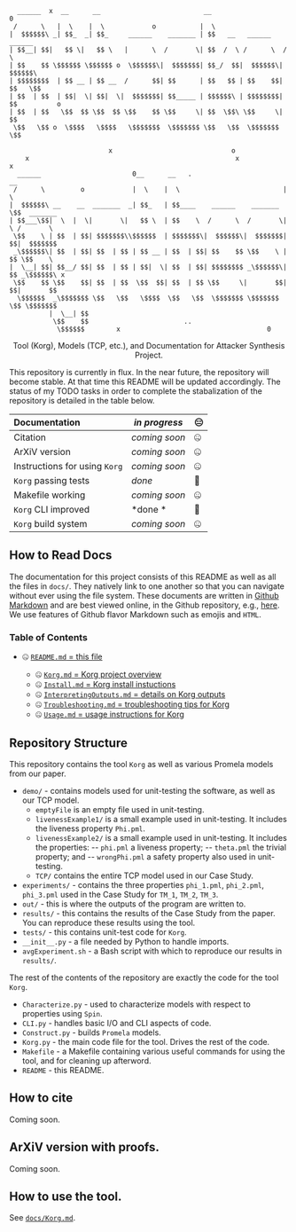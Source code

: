 ````
  ______  x  __      __                          __                    0            
 /      \   |  \    |  \            o           |  \                               
|  $$$$$$\ _| $$_  _| $$_     ______    _______ | $$   __   ______    ______       
| $$__| $$|   $$ \|   $$ \   |      \  /       \| $$  /  \ /      \  /      \      
| $$    $$ \$$$$$$ \$$$$$$ o  \$$$$$$\|  $$$$$$$| $$_/  $$|  $$$$$$\|  $$$$$$\     
| $$$$$$$$  | $$ __ | $$ __  /      $$| $$      | $$   $$ | $$    $$| $$   \$$     
| $$  | $$  | $$|  \| $$|  \|  $$$$$$$| $$_____ | $$$$$$\ | $$$$$$$$| $$          o 
| $$  | $$   \$$  $$ \$$  $$ \$$    $$ \$$     \| $$  \$$\ \$$     \| $$           
 \$$   \$$ o  \$$$$   \$$$$   \$$$$$$$  \$$$$$$$ \$$   \$$  \$$$$$$$ \$$           
                                                                                   
                         x                              o                           
    x                                                    x                     x     
  ______                       0__      __   .                        __           
 /      \         o            |  \    |  \                          |  \          
|  $$$$$$\ __    __  _______  _| $$_   | $$____    ______    _______  \$$  _______ 
| $$___\$$|  \  |  \|       \|   $$ \  | $$    \  /      \  /       \|  \ /       \
 \$$    \ | $$  | $$| $$$$$$$\\$$$$$$  | $$$$$$$\|  $$$$$$\|  $$$$$$$| $$|  $$$$$$$
 _\$$$$$$\| $$  | $$| $$  | $$ | $$ __ | $$  | $$| $$    $$ \$$    \ | $$ \$$    \ 
|  \__| $$| $$__/ $$| $$  | $$ | $$|  \| $$  | $$| $$$$$$$$ _\$$$$$$\| $$ _\$$$$$$\ x
 \$$    $$ \$$    $$| $$  | $$  \$$  $$| $$  | $$ \$$     \|       $$| $$|       $$
  \$$$$$$  _\$$$$$$$ \$$   \$$   \$$$$  \$$   \$$  \$$$$$$$ \$$$$$$$  \$$ \$$$$$$$ 
          |  \__| $$                                                               
           \$$    $$                        ..                                       
            \$$$$$$        x                                     0                  
````

<p align="center">Tool (Korg), Models (TCP, etc.), and Documentation for Attacker Synthesis Project.</p>

This repository is currently in flux.  In the near future, the repository will become stable.  At that time this README will be updated accordingly.  The status of my TODO tasks in order to complete the stabalization of the repository is detailed in the table below.
         
| Documentation                 | *in progress* | :expressionless:    |
|:------------------------------|---------------|---------------------|
| Citation                      | *coming soon* | :zipper_mouth_face: |
| ArXiV version                 | *coming soon* | :zipper_mouth_face: |
| Instructions for using `Korg` | *coming soon* | :zipper_mouth_face: |
| `Korg` passing tests          |*done*         | :sparkling_heart:   |
| Makefile working              | *coming soon* | :zipper_mouth_face: |
| `Korg` CLI improved           |*done       *  | :sparkling_heart:	  |
| `Korg` build system           | *coming soon* | :zipper_mouth_face: |

## How to Read Docs

The documentation for this project consists of this README as well as all the files in `docs/`.  They natively link to one another so that you can navigate without ever using the file system.  These documents are written in [Github Markdown](https://developer.github.com/v3/markdown/) and are best viewed online, in the Github repository, e.g., [here](https://github.com/maxvonhippel/AttackerSynthesis).  We use features of Github flavor Markdown such as emojis and `HTML`.

### Table of Contents

* :zipper_mouth_face: [`README.md` = this file](README.md)

	* :zipper_mouth_face: [`Korg.md` = Korg project overview](docs/Korg.md)
	* :zipper_mouth_face: [`Install.md` = Korg install instuctions](docs/Install.md)
	* :zipper_mouth_face: [`InterpretingOutputs.md` = details on Korg outputs](docs/InterpretingOutputs.md)
	* :zipper_mouth_face: [`Troubleshooting.md` = troubleshooting tips for Korg](docs/Troubleshooting.md)
	* :zipper_mouth_face: [`Usage.md` = usage instructions for Korg](docs/Usage.md)

## Repository Structure

This repository contains the tool `Korg` as well as various Promela models from our paper.

* `demo/` - contains models used for unit-testing the software, as well as our TCP model.
	- `emptyFile` is an empty file used in unit-testing.
	- `livenessExample1/` is a small example used in unit-testing.  It includes the liveness property `Phi.pml`.
	- `livenessExample2/` is a small example used in unit-testing.  It includes the properties:
		-- `phi.pml` a liveness property;
		-- `theta.pml` the trivial property; and
		-- `wrongPhi.pml` a safety property also used in unit-testing.
	- `TCP/` contains the entire TCP model used in our Case Study.
* `experiments/` - contains the three properties `phi_1.pml`, `phi_2.pml`, `phi_3.pml` used in the Case Study for `TM_1`, `TM_2`, `TM_3`.
* `out/` - this is where the outputs of the program are written to.
* `results/` - this contains the results of the Case Study from the paper.  You can reproduce these results using the tool.
* `tests/` - this contains unit-test code for `Korg`.
* `__init__.py` - a file needed by Python to handle imports.
* `avgExperiment.sh` - a Bash script with which to reproduce our results in `results/`.

The rest of the contents of the repository are exactly the code for the tool `Korg`.

* `Characterize.py` - used to characterize models with respect to properties using `Spin`.
* `CLI.py` - handles basic I/O and CLI aspects of code.
* `Construct.py` - builds `Promela` models.
* `Korg.py` - the main code file for the tool.  Drives the rest of the code.
* `Makefile` - a Makefile containing various useful commands for using the tool, and for cleaning up afterword.
* `README` - this README.

## How to cite

Coming soon.

## ArXiV version with proofs.

Coming soon.

## How to use the tool.

See [`docs/Korg.md`](docs/Korg.md).

